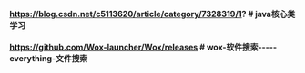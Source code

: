 #### https://blog.csdn.net/c5113620/article/category/7328319/1?  # java核心类学习
#### https://github.com/Wox-launcher/Wox/releases  # wox-软件搜索-----everything-文件搜索